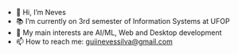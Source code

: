 - 👋 Hi, I’m Neves
- 📚 I’m currently on 3rd semester of Information Systems at UFOP
- 🧠 My main interests are AI/ML, Web and Desktop development
- 📫 How to reach me: guiinevessilva@gmail.com
<!---
GuiNeves00/GuiNeves00 is a ✨ special ✨ repository because its `README.md` (this file) appears on your GitHub profile.
You can click the Preview link to take a look at your changes.
--->
